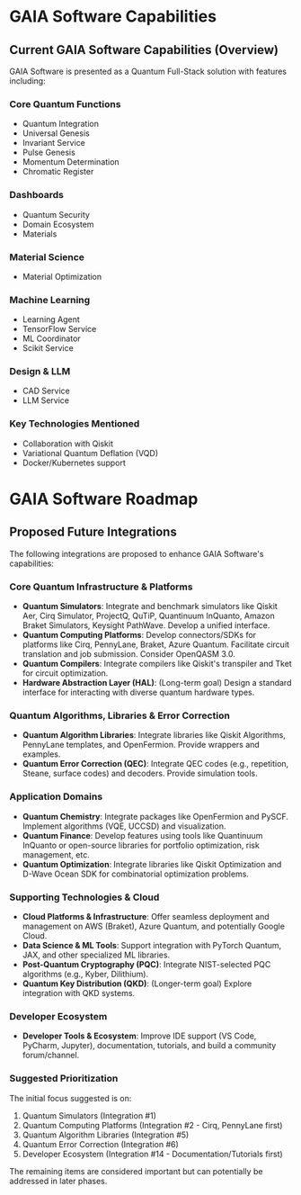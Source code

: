 # GAIA Software Capabilities

## Current GAIA Software Capabilities (Overview)

GAIA Software is presented as a Quantum Full-Stack solution with features including:

### Core Quantum Functions
- Quantum Integration
- Universal Genesis
- Invariant Service
- Pulse Genesis
- Momentum Determination
- Chromatic Register

### Dashboards
- Quantum Security
- Domain Ecosystem
- Materials

### Material Science
- Material Optimization

### Machine Learning
- Learning Agent
- TensorFlow Service
- ML Coordinator
- Scikit Service

### Design & LLM
- CAD Service
- LLM Service

### Key Technologies Mentioned
- Collaboration with Qiskit
- Variational Quantum Deflation (VQD)
- Docker/Kubernetes support


# GAIA Software Roadmap

## Proposed Future Integrations

The following integrations are proposed to enhance GAIA Software's capabilities:

### Core Quantum Infrastructure & Platforms

- **Quantum Simulators**: Integrate and benchmark simulators like Qiskit Aer, Cirq Simulator, ProjectQ, QuTiP, Quantinuum InQuanto, Amazon Braket Simulators, Keysight PathWave. Develop a unified interface.
- **Quantum Computing Platforms**: Develop connectors/SDKs for platforms like Cirq, PennyLane, Braket, Azure Quantum. Facilitate circuit translation and job submission. Consider OpenQASM 3.0.
- **Quantum Compilers**: Integrate compilers like Qiskit's transpiler and Tket for circuit optimization.
- **Hardware Abstraction Layer (HAL)**: (Long-term goal) Design a standard interface for interacting with diverse quantum hardware types.

### Quantum Algorithms, Libraries & Error Correction

- **Quantum Algorithm Libraries**: Integrate libraries like Qiskit Algorithms, PennyLane templates, and OpenFermion. Provide wrappers and examples.
- **Quantum Error Correction (QEC)**: Integrate QEC codes (e.g., repetition, Steane, surface codes) and decoders. Provide simulation tools.

### Application Domains

- **Quantum Chemistry**: Integrate packages like OpenFermion and PySCF. Implement algorithms (VQE, UCCSD) and visualization.
- **Quantum Finance**: Develop features using tools like Quantinuum InQuanto or open-source libraries for portfolio optimization, risk management, etc.
- **Quantum Optimization**: Integrate libraries like Qiskit Optimization and D-Wave Ocean SDK for combinatorial optimization problems.

### Supporting Technologies & Cloud

- **Cloud Platforms & Infrastructure**: Offer seamless deployment and management on AWS (Braket), Azure Quantum, and potentially Google Cloud.
- **Data Science & ML Tools**: Support integration with PyTorch Quantum, JAX, and other specialized ML libraries.
- **Post-Quantum Cryptography (PQC)**: Integrate NIST-selected PQC algorithms (e.g., Kyber, Dilithium).
- **Quantum Key Distribution (QKD)**: (Longer-term goal) Explore integration with QKD systems.

### Developer Ecosystem

- **Developer Tools & Ecosystem**: Improve IDE support (VS Code, PyCharm, Jupyter), documentation, tutorials, and build a community forum/channel.

### Suggested Prioritization

The initial focus suggested is on:

1. Quantum Simulators (Integration #1)
2. Quantum Computing Platforms (Integration #2 - Cirq, PennyLane first)
3. Quantum Algorithm Libraries (Integration #5)
4. Quantum Error Correction (Integration #6)
5. Developer Ecosystem (Integration #14 - Documentation/Tutorials first)

The remaining items are considered important but can potentially be addressed in later phases.
